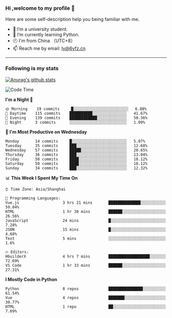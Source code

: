 ### Hi ,welcome to my profile 👋
Here are some self-description help you being familiar with me.
<!--
**liuyunfz/liuyunfz** is a ✨ _special_ ✨ repository because its `README.md` (this file) appears on your GitHub profile.
- 👯 I’m looking to collaborate on ...
- 🤔 I’m looking for help with ...
Here are some ideas to get you started:
-->
- 🏫 I’m a university student.
- 💪 I’m currently learning Python.
- 🕗 I'm from China （UTC+8）
- 📫 Reach me by email: [ly@6yfz.cn](mailto:ly@6yfz.cn)
  
---
### Following is my stats
  
[![Anurag's github stats](https://github-readme-stats.vercel.app/api?username=liuyunfz)](https://github.com/anuraghazra/github-readme-stats)
  
<!--START_SECTION:waka-->
![Code Time](http://img.shields.io/badge/Code%20Time-0-blue)

**I'm a Night 🦉** 

```text
🌞 Morning    19 commits     █░░░░░░░░░░░░░░░░░░░░░░░░   6.88% 
🌆 Daytime    115 commits    ██████████░░░░░░░░░░░░░░░   41.67% 
🌃 Evening    139 commits    ████████████░░░░░░░░░░░░░   50.36% 
🌙 Night      3 commits      ░░░░░░░░░░░░░░░░░░░░░░░░░   1.09%

```
📅 **I'm Most Productive on Wednesday** 

```text
Monday       14 commits     █░░░░░░░░░░░░░░░░░░░░░░░░   5.07% 
Tuesday      35 commits     ███░░░░░░░░░░░░░░░░░░░░░░   12.68% 
Wednesday    57 commits     █████░░░░░░░░░░░░░░░░░░░░   20.65% 
Thursday     36 commits     ███░░░░░░░░░░░░░░░░░░░░░░   13.04% 
Friday       50 commits     ████░░░░░░░░░░░░░░░░░░░░░   18.12% 
Saturday     50 commits     ████░░░░░░░░░░░░░░░░░░░░░   18.12% 
Sunday       34 commits     ███░░░░░░░░░░░░░░░░░░░░░░   12.32%

```


📊 **This Week I Spent My Time On** 

```text
⌚︎ Time Zone: Asia/Shanghai

💬 Programming Languages: 
Vue.js                   3 hrs 21 mins       ██████████████░░░░░░░░░░░   59.04% 
HTML                     1 hr 30 mins        ██████░░░░░░░░░░░░░░░░░░░   26.56% 
JavaScript               24 mins             █░░░░░░░░░░░░░░░░░░░░░░░░   7.28% 
JSON                     15 mins             █░░░░░░░░░░░░░░░░░░░░░░░░   4.68% 
Text                     5 mins              ░░░░░░░░░░░░░░░░░░░░░░░░░   1.6%

🔥 Editors: 
HbuilderX                4 hrs 7 mins        ██████████████████░░░░░░░   72.69% 
VS Code                  1 hr 33 mins        ██████░░░░░░░░░░░░░░░░░░░   27.31%

```

**I Mostly Code in Python** 

```text
Python                   8 repos             ███████████████░░░░░░░░░░   61.54% 
Vue                      4 repos             ███████░░░░░░░░░░░░░░░░░░   30.77% 
HTML                     1 repo              ██░░░░░░░░░░░░░░░░░░░░░░░   7.69%

```



<!--END_SECTION:waka-->
